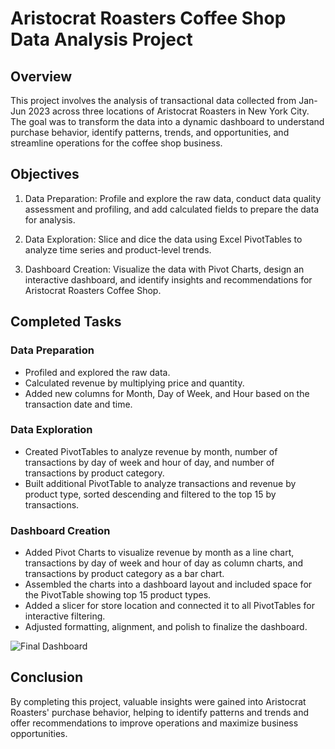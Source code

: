# Aristocrat Roasters Coffee Shop Data Analysis Project

## Overview

This project involves the analysis of transactional data collected from Jan-Jun 2023 across three locations of Aristocrat Roasters in New York City. The goal was to transform the data into a dynamic dashboard to understand purchase behavior, identify patterns, trends, and opportunities, and streamline operations for the coffee shop business.

## Objectives

1. Data Preparation: Profile and explore the raw data, conduct data quality assessment and profiling, and add calculated fields to prepare the data for analysis.
   
2. Data Exploration: Slice and dice the data using Excel PivotTables to analyze time series and product-level trends.
   
3. Dashboard Creation: Visualize the data with Pivot Charts, design an interactive dashboard, and identify insights and recommendations for Aristocrat Roasters Coffee Shop.

## Completed Tasks

### Data Preparation
- Profiled and explored the raw data.
- Calculated revenue by multiplying price and quantity.
- Added new columns for Month, Day of Week, and Hour based on the transaction date and time.

### Data Exploration
- Created PivotTables to analyze revenue by month, number of transactions by day of week and hour of day, and number of transactions by product category.
- Built additional PivotTable to analyze transactions and revenue by product type, sorted descending and filtered to the top 15 by transactions.

### Dashboard Creation
- Added Pivot Charts to visualize revenue by month as a line chart, transactions by day of week and hour of day as column charts, and transactions by product category as a bar chart.
- Assembled the charts into a dashboard layout and included space for the PivotTable showing top 15 product types.
- Added a slicer for store location and connected it to all PivotTables for interactive filtering.
- Adjusted formatting, alignment, and polish to finalize the dashboard.

![Final Dashboard](https://github.com/Rachitrawat03/Aristocrat-Roasters-Coffee-Shop-Data-Analysis-Project/assets/123554497/380208fb-54f5-413e-a530-089e7918b272)

## Conclusion

By completing this project, valuable insights were gained into Aristocrat Roasters' purchase behavior, helping to identify patterns and trends and offer recommendations to improve operations and maximize business opportunities.
